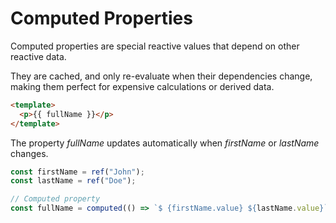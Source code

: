 # Computed Properties

Computed properties are special reactive values that depend on other reactive data.

They are cached, and only re-evaluate when their dependencies change, making them perfect for expensive calculations or derived data.

```html
<template>
  <p>{{ fullName }}</p>
</template>
```

The property _fullName_ updates automatically when _firstName_ or _lastName_ changes.

```js
const firstName = ref("John");
const lastName = ref("Doe");

// Computed property
const fullName = computed(() => `$ {firstName.value} ${lastName.value}`);
```
